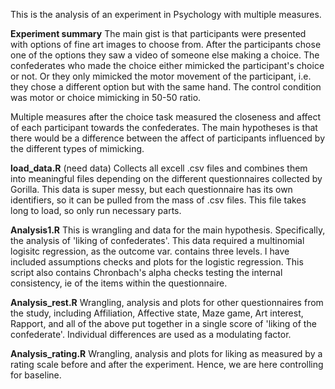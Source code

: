 This is the analysis of an experiment in Psychology with multiple measures. 

**Experiment summary**
The main gist is that participants were presented with options of fine art images to choose from.
After the participants chose one of the options they saw a video of someone else making a choice. 
The confederates who made the choice either mimicked the participant's choice or not. Or they
only mimicked the motor movement of the participant, i.e. they chose a different option but with the same hand. 
The control condition was motor or choice mimicking in 50-50 ratio. 

Multiple measures after the choice task measured the closeness and affect of each participant towards
the confederates. The main hypotheses is that there would be a difference between the affect of participants
influenced by the different types of mimicking. 

**load_data.R** (need data)
Collects all excell .csv files and combines them into meaningful files depending on the different questionnaires collected by Gorilla. 
This data is super messy, but each questionnaire has its own identifiers, so it can be pulled from the mass of .csv files. 
This file takes long to load, so only run necessary parts. 

**Analysis1.R** 
This is wrangling and data for the main hypothesis. Specifically, the analysis of 'liking of confederates'. 
This data required a multinomial logisitc regression, as the outcome var. contains three levels. 
I have included assumptions checks and plots for the logistic regression. 
This script also contains Chronbach's alpha checks testing the internal consistency, ie of the items within the questionnaire. 

**Analysis_rest.R**
Wrangling, analysis and plots for other questionnaires from the study, including Affiliation, Affective state, Maze game, Art interest, Rapport, and all of the above put together in a single score of 'liking of the confederate'. Individual differences are used as a modulating factor. 

**Analysis_rating.R**
Wrangling, analysis and plots for liking as measured by a rating scale before and after the experiment. Hence, we are here controlling for baseline. 





